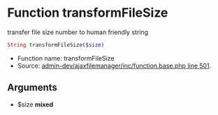 Function transformFileSize
===========================

transfer file size number to human friendly string



```php
String transformFileSize($size)
```

* Function name: transformFileSize
* Source: [admin-dev/ajaxfilemanager/inc/function.base.php line 501](https://github.com/PrestaShop/PrestaShop/blob/1.5.0.9/admin-dev/ajaxfilemanager/inc/function.base.php#L501).

Arguments
---------

* $size **mixed**

